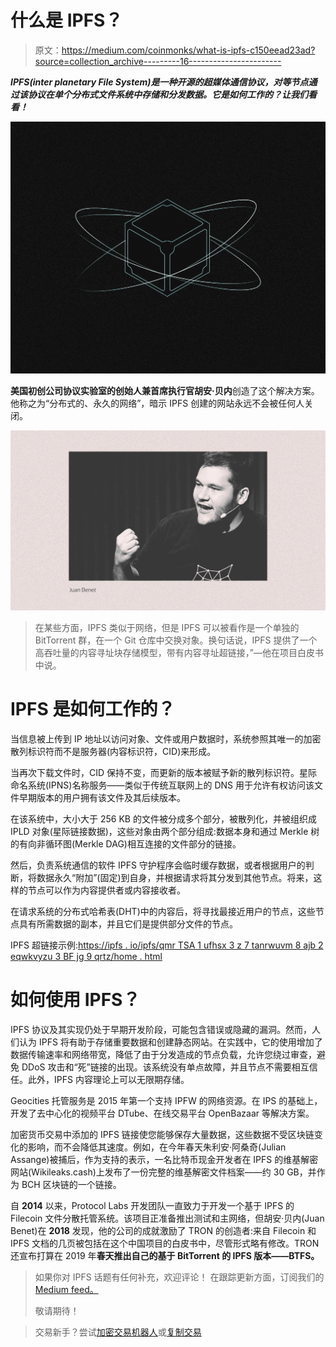 # 什么是 IPFS？

> 原文：<https://medium.com/coinmonks/what-is-ipfs-c150eead23ad?source=collection_archive---------16----------------------->

***IPFS(inter planetary File System)是一种开源的超媒体通信协议，对等节点通过该协议在单个分布式文件系统中存储和分发数据。它是如何工作的？让我们看看！***

![](img/4a6b748c5e0ef16e367389c66d9d0d20.png)

**美国初创公司协议实验室的创始人兼首席执行官胡安·贝内**创造了这个解决方案。他称之为“分布式的、永久的网络”，暗示 IPFS 创建的网站永远不会被任何人关闭。

![](img/b3d72f857e29821bcf9bd48d2aa2179e.png)

> 在某些方面，IPFS 类似于网络，但是 IPFS 可以被看作是一个单独的 BitTorrent 群，在一个 Git 仓库中交换对象。换句话说，IPFS 提供了一个高吞吐量的内容寻址块存储模型，带有内容寻址超链接，”—他在项目白皮书中说。

# IPFS 是如何工作的？

当信息被上传到 IP 地址以访问对象、文件或用户数据时，系统参照其唯一的加密散列标识符而不是服务器(内容标识符，CID)来形成。

当再次下载文件时，CID 保持不变，而更新的版本被赋予新的散列标识符。星际命名系统(IPNS)名称服务——类似于传统互联网上的 DNS 用于允许有权访问该文件早期版本的用户拥有该文件及其后续版本。

在该系统中，大小大于 256 KB 的文件被分成多个部分，被散列化，并被组织成 IPLD 对象(星际链接数据)，这些对象由两个部分组成:数据本身和通过 Merkle 树的有向非循环图(Merkle DAG)相互连接的文件部分的链接。

然后，负责系统通信的软件 IPFS 守护程序会临时缓存数据，或者根据用户的判断，将数据永久“附加”(固定)到自身，并根据请求将其分发到其他节点。将来，这样的节点可以作为内容提供者或内容接收者。

在请求系统的分布式哈希表(DHT)中的内容后，将寻找最接近用户的节点，这些节点具有所需数据的副本，并且它们是提供部分文件的节点。

IPFS 超链接示例:[https://ipfs . io/ipfs/qmr TSA 1 ufhsx 3 z 7 tanrwuvm 8 ajb 2 eqwkvyzu 3 BF jg 9 qrtz/home . html](https://ipfs.io/ipfs/QmRTSA1UFHSx3z7taNRwUVM8AjB2EQwKvyZu3BfJg9QRtZ/home.html)

# **如何使用 IPFS？**

IPFS 协议及其实现仍处于早期开发阶段，可能包含错误或隐藏的漏洞。然而，人们认为 IPFS 将有助于存储重要数据和创建静态网站。在实践中，它的使用增加了数据传输速率和网络带宽，降低了由于分发造成的节点负载，允许您绕过审查，避免 DDoS 攻击和“死”链接的出现。该系统没有单点故障，并且节点不需要相互信任。此外，IPFS 内容理论上可以无限期存储。

Geocities 托管服务是 2015 年第一个支持 IPFW 的网络资源。在 IPS 的基础上，开发了去中心化的视频平台 DTube、在线交易平台 OpenBazaar 等解决方案。

加密货币交易中添加的 IPFS 链接使您能够保存大量数据，这些数据不受区块链变化的影响，而不会降低其速度。例如，在今年春天朱利安·阿桑奇(Julian Assange)被捕后，作为支持的表示，一名比特币现金开发者在 IPFS 的维基解密网站(Wikileaks.cash)上发布了一份完整的维基解密文件档案——约 30 GB，并作为 BCH 区块链的一个链接。

自 **2014** 以来，Protocol Labs 开发团队一直致力于开发一个基于 IPFS 的 Filecoin 文件分散托管系统。该项目正准备推出测试和主网络，但胡安·贝内(Juan Benet)在 **2018** 发现，他的公司的成就激励了 TRON 的创造者:来自 Filecoin 和 IPFS 文档的几页被包括在这个中国项目的白皮书中，尽管形式略有修改。TRON 还宣布打算在 2019 年**春天推出自己的基于 BitTorrent 的 IPFS 版本——BTFS。**

> 如果你对 IPFS 话题有任何补充，欢迎评论！
> 在跟踪更新方面，订阅我们的 [Medium feed。](https://medium.com/sunflowercorporation)
> 
> 敬请期待！

> 交易新手？尝试[加密交易机器人](/coinmonks/crypto-trading-bot-c2ffce8acb2a)或[复制交易](/coinmonks/top-10-crypto-copy-trading-platforms-for-beginners-d0c37c7d698c)